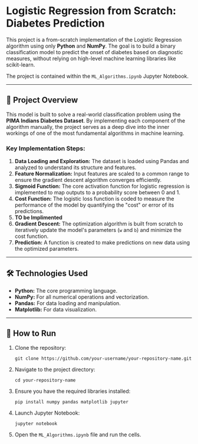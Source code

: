 # Logistic Regression from Scratch: Diabetes Prediction

This project is a from-scratch implementation of the Logistic Regression algorithm using only **Python** and **NumPy**. The goal is to build a binary classification model to predict the onset of diabetes based on diagnostic measures, without relying on high-level machine learning libraries like scikit-learn.

The project is contained within the `ML_Algorithms.ipynb` Jupyter Notebook.

---

## 🎯 Project Overview

This model is built to solve a real-world classification problem using the **PIMA Indians Diabetes Dataset**. By implementing each component of the algorithm manually, the project serves as a deep dive into the inner workings of one of the most fundamental algorithms in machine learning.

### Key Implementation Steps:
1.  **Data Loading and Exploration:** The dataset is loaded using Pandas and analyzed to understand its structure and features.
2.  **Feature Normalization:** Input features are scaled to a common range to ensure the gradient descent algorithm converges efficiently.
3.  **Sigmoid Function:** The core activation function for logistic regression is implemented to map outputs to a probability score between 0 and 1.
4.  **Cost Function:** The logistic loss function is coded to measure the performance of the model by quantifying the "cost" or error of its predictions.
5.  **TO be Implimented**
6.  **Gradient Descent:** The optimization algorithm is built from scratch to iteratively update the model's parameters (`w` and `b`) and minimize the cost function.
7.  **Prediction:** A function is created to make predictions on new data using the optimized parameters.

---

## 🛠️ Technologies Used

*   **Python:** The core programming language.
*   **NumPy:** For all numerical operations and vectorization.
*   **Pandas:** For data loading and manipulation.
*   **Matplotlib:** For data visualization.

---

## 🚀 How to Run

1.  Clone the repository:
    ```
    git clone https://github.com/your-username/your-repository-name.git
    ```
2.  Navigate to the project directory:
    ```
    cd your-repository-name
    ```
3.  Ensure you have the required libraries installed:
    ```
    pip install numpy pandas matplotlib jupyter
    ```
4.  Launch Jupyter Notebook:
    ```
    jupyter notebook
    ```
5.  Open the `ML_Algorithms.ipynb` file and run the cells.
